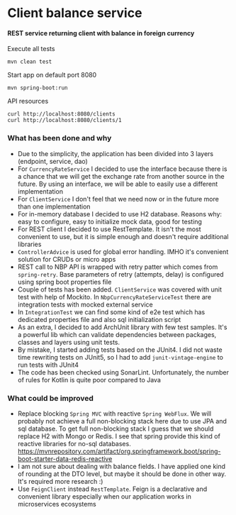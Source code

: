 # Client balance service
#### REST service returning client with balance in foreign currency 

Execute all tests

`mvn clean test 
`


Start app on default port 8080

`mvn spring-boot:run
`

API resources

```
curl http://localhost:8080/clients
curl http://localhost:8080/clients/1
```


### What has been done and why

- Due to the simplicity, the application has been divided into 3 layers (endpoint, service, dao)
- For `CurrencyRateService` I decided to use the interface because there is a chance that we will get the exchange rate from another source in the future. By using an interface, we will be able to easily use a different implementation
- For `ClientService` I don't feel that we need now or in the future more than one implementation 
- For in-memory database I decided to use H2 database. Reasons why: easy to configure, easy to initialize mock data, good for testing
- For REST client I decided to use RestTemplate. It isn't the most convenient to use, but it is simple enough and doesn't require additional libraries
- `ControllerAdvice` is used for global error handling. IMHO it's convenient solution for CRUDs or micro apps
- REST call to NBP API is wrapped with retry patter which comes from `spring-retry`. Base parameters of retry (attempts, delay) is configured using spring boot properties file
- Couple of tests has been added. `ClientService` was covered with unit test with help of Mockito. In `NbpCurrencyRateServiceTest` there are integration tests with mocked external service
- In `IntegrationTest` we can find some kind of e2e test which has dedicated properties file and also sql initialization script
- As an extra, I decided to add ArchUnit library with few test samples. It's a powerful lib which can validate dependencies between packages, classes and layers using unit tests. 
- By mistake, I started adding tests based on the JUnit4. I did not waste time rewriting tests on JUnit5, so I had to add `junit-vintage-engine` to run tests with JUnit4
- The code has been checked using SonarLint. Unfortunately, the number of rules for Kotlin is quite poor compared to Java

### What could be improved

- Replace blocking `Spring MVC` with reactive `Spring WebFlux`. We will probably not achieve a full non-blocking stack here due to use JPA and sql database. To get full non-blocking stack I guess that we should replace H2 with Mongo or Redis. I see that spring provide this kind of reactive libraries for no-sql databases. https://mvnrepository.com/artifact/org.springframework.boot/spring-boot-starter-data-redis-reactive 
- I am not sure about dealing with balance fields. I have applied one kind of rounding at the DTO level, but maybe it should be done in other way. It's required more research :)
- Use `FeignClient` instead `RestTemplate`. Feign is a declarative and convenient library especially when our application works in microservices ecosystems